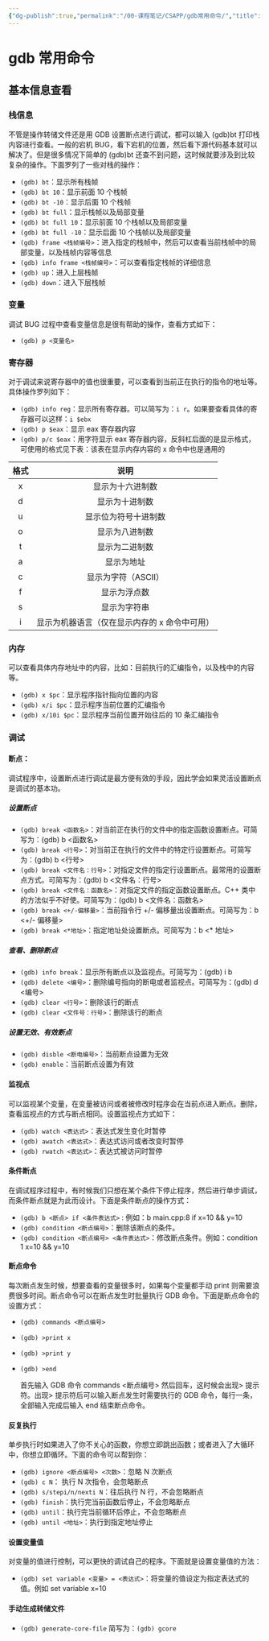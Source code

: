 ```yaml
---
{"dg-publish":true,"permalink":"/00-课程笔记/CSAPP/gdb常用命令/","title":"gdb 常用命令"}
---
```



# gdb 常用命令

## 基本信息查看

### 栈信息

不管是操作转储文件还是用 GDB 设置断点进行调试，都可以输入 (gdb)bt 打印栈内容进行查看。一般的宕机 BUG，看下宕机的位置，然后看下源代码基本就可以解决了。但是很多情况下简单的 (gdb)bt 还查不到问题，这时候就要涉及到比较复杂的操作。下面罗列了一些对栈的操作：

- `(gdb) bt`：显示所有栈帧
- `(gdb) bt 10`：显示前面 10 个栈帧
- `(gdb) bt -10`：显示后面 10 个栈帧
- `(gdb) bt full`：显示栈帧以及局部变量
- `(gdb) bt full 10`：显示前面 10 个栈帧以及局部变量<!--more-->
- `(gdb) bt full -10`：显示后面 10 个栈帧以及局部变量
- `(gdb) frame <栈帧编号>`：进入指定的栈帧中，然后可以查看当前栈帧中的局部变量，以及栈帧内容等信息
- `(gdb) info frame <栈帧编号>`：可以查看指定栈帧的详细信息
- `(gdb) up`：进入上层栈帧
- `(gdb) down`：进入下层栈帧

### 变量

调试 BUG 过程中查看变量信息是很有帮助的操作，查看方式如下：

- `(gdb) p <变量名>`

### 寄存器

对于调试来说寄存器中的值也很重要，可以查看到当前正在执行的指令的地址等。具体操作罗列如下：

- `(gdb) info reg`：显示所有寄存器。可以简写为：`i r`。如果要查看具体的寄存器可以这样：`i $ebx`
- `(gdb) p $eax`：显示 eax 寄存器内容
- `(gdb) p/c $eax`：用字符显示 eax 寄存器内容，反斜杠后面的是显示格式，可使用的格式见下表：该表在显示内存内容的 x 命令中也是通用的

| 格式 |                    说明                     |
| :--: | :-----------------------------------------: |
|  x   |              显示为十六进制数               |
|  d   |               显示为十进制数                |
|  u   |            显示位为符号十进制数             |
|  o   |               显示为八进制数                |
|  t   |               显示为二进制数                |
|  a   |                 显示为地址                  |
|  c   |             显示为字符（ASCII）             |
|  f   |                显示为浮点数                 |
|  s   |                显示为字符串                 |
|  i   | 显示为机器语言（仅在显示内存的 x 命令中可用） |

### 内存

可以查看具体内存地址中的内容，比如：目前执行的汇编指令，以及栈中的内容等。

- `(gdb) x $pc`：显示程序指针指向位置的内容
- `(gdb) x/i $pc`：显示程序当前位置的汇编指令
- `(gdb) x/10i $pc`：显示程序当前位置开始往后的 10 条汇编指令

### 调试

#### 断点：

调试程序中，设置断点进行调试是最方便有效的手段，因此学会如果灵活设置断点是调试的基本功。

##### 设置断点

- `(gdb) break <函数名>`：对当前正在执行的文件中的指定函数设置断点。可简写为：(gdb) b <函数名>
- `(gdb) break <行号>`：对当前正在执行的文件中的特定行设置断点。可简写为：(gdb) b <行号>
- `(gdb) break <文件名：行号>`：对指定文件的指定行设置断点。最常用的设置断点方式。可简写为：(gdb) b <文件名：行号>
- `(gdb) break <文件名：函数名>`：对指定文件的指定函数设置断点。C++ 类中的方法似乎不好使。可简写为：(gdb) b <文件名：函数名>
- `(gdb) break <+/-偏移量>`：当前指令行 +/- 偏移量出设置断点。可简写为：b <+/- 偏移量>
- `(gdb) break <*地址>`：指定地址处设置断点。可简写为：b <* 地址>

##### 查看、删除断点

- `(gdb) info break`：显示所有断点以及监视点。可简写为：(gdb) i b
- `(gdb) delete <编号>`：删除编号指向的断电或者监视点。可简写为：(gdb) d <编号>
- `(gdb) clear <行号>`：删除该行的断点
- `(gdb) clear <文件号：行号>`：删除该行的断点

##### 设置无效、有效断点

- `(gdb) disble <断电编号>`：当前断点设置为无效
- `(gdb) enable`：当前断点设置为有效

#### 监视点

可以监视某个变量，在变量被访问或者被修改时程序会在当前点进入断点。删除，查看监视点的方式与断点相同。设置监视点方式如下：

- `(gdb) watch <表达式>`：表达式发生变化时暂停
- `(gdb) awatch <表达式>`：表达式访问或者改变时暂停
- `(gdb) rwatch <表达式>`：表达式被访问时暂停

#### 条件断点

在调试程序过程中，有时候我们只想在某个条件下停止程序，然后进行单步调试，而条件断点就是为此而设计。下面是条件断点的操作方式：

- `(gdb) b <断点> if <条件表达式>` : 例如：b main.cpp:8 if x=10 && y=10
- `(gdb) condition <断点编号>`：删除该断点的条件。
- `(gdb) condition <断点编号> <条件表达式>`：修改断点条件。例如：condition 1 x=10 && y=10

#### 断点命令

每次断点发生时候，想要查看的变量很多时，如果每个变量都手动 print 则需要浪费很多时间。断点命令可以在断点发生时批量执行 GDB 命令。下面是断点命令的设置方式：

- `(gdb) commands <断点编号>`
- `(gdb) >print x`
- `(gdb) >print y`
- `(gdb) >end`

    首先输入 GDB 命令 commands <断点编号> 然后回车，这时候会出现> 提示符。出现> 提示符后可以输入断点发生时需要执行的 GDB 命令，每行一条，全部输入完成后输入 end 结束断点命令。

#### 反复执行

单步执行时如果进入了你不关心的函数，你想立即跳出函数；或者进入了大循环中，你想立即循环。下面的命令可以帮到你：  

- `(gdb) ignore <断点编号> <次数>`：忽略 N 次断点
- `(gdb) c N`： 执行 N 次指令，会忽略断点
- `(gdb) s/stepi/n/nexti N`：往后执行 N 行，不会忽略断点
- `(gdb) finish`：执行完当前函数后停止，不会忽略断点
- `(gdb) until`：执行完当前循环后停止，不会忽略断点
- `(gdb) until <地址>`：执行到指定地址停止

#### 设置变量值

对变量的值进行控制，可以更快的调试自己的程序。下面就是设置变量值的方法：

- `(gdb) set variable <变量> = <表达式>`：将变量的值设定为指定表达式的值。例如 set variable x=10

#### 手动生成转储文件

- `(gdb) generate-core-file` 简写为：`(gdb) gcore`
